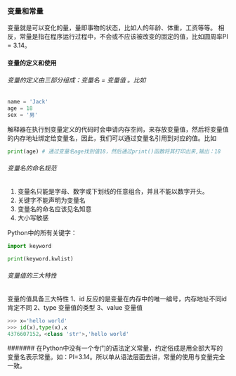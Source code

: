 ### 变量和常量

变量就是可以变化的量，量即事物的状态，比如人的年龄、体重，工资等等。
相反，常量是指在程序运行过程中，不会或不应该被改变的固定的值，比如圆周率PI = 3.14。

#### 变量的定义和使用

###### 变量的定义由三部分组成：变量名 = 变量值 。比如

```Python
name = 'Jack'
age = 18
sex = '男'
```
解释器在执行到变量定义的代码时会申请内存空间，来存放变量值，然后将变量值的内存地址绑定给变量名，因此，我们可以通过变量名引用到对应的值。比如
```Python
print(age) # 通过变量名age找到值18，然后通过print()函数将其打印出来,输出：18
```

###### 变量名的命名规范

1. 变量名只能是字母、数字或下划线的任意组合，并且不能以数字开头。
2. 关键字不能声明为变量名
3. 变量名的命名应该见名知意
4. 大小写敏感

Python中的所有关键字：
```Python
import keyword

print(keyword.kwlist)
```

###### 变量值的三大特性

变量的值具备三大特性
1、id 反应的是变量在内存中的唯一编号，内存地址不同id肯定不同
2、type 变量值的类型
3、value 变量值

```Python
>>> x='hello world'
>>> id(x),type(x),x
4376607152，<class 'str'>,'hello world'
```

####### 在Python中没有一个专门的语法定义常量，约定俗成是用全部大写的变量名表示常量。如：PI=3.14。所以单从语法层面去讲，常量的使用与变量完全一致。


